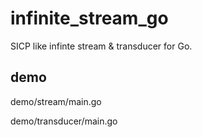 # infinite_stream_go

SICP like infinte stream & transducer for Go.

## demo

demo/stream/main.go

demo/transducer/main.go
